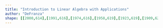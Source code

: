 ```yaml
---
title: "Introduction to Linear Algebra with Applications"
author: "DeFranza"
shape: [[2000,614],[1991,616],[1974,616],[1958,619],[1923,619],[1909,621],[1901,624],[1896,629],[1891,643],[1891,654],[1889,659],[1888,697],[1888,719],[1889,739],[1891,747],[1892,782],[1893,949],[1891,1032],[1891,1237],[1893,1278],[1892,1687],[1894,1728],[1894,1788],[1892,1793],[1892,1801],[1894,1807],[1898,1809],[1908,1809],[1917,1815],[1929,1812],[1937,1816],[1969,1817],[1992,1815],[1999,1818],[2008,1815],[2014,1807],[2021,1803],[2028,1796],[2033,1782],[2034,1756],[2034,1442],[2036,1351],[2035,733],[2037,641],[2032,621],[2024,615],[2017,614]]
---
```

